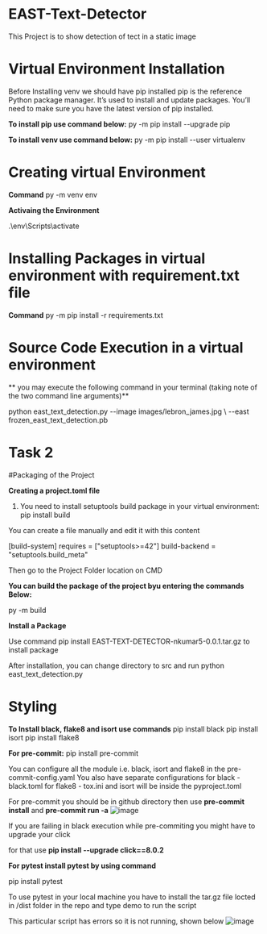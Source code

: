 # EAST-Text-Detector
This Project is to show detection of tect in a static image

# Virtual Environment Installation

Before Installing venv we should have  pip installed
pip is the reference Python package manager. It’s used to install and update packages. You’ll need to make sure you have the latest version of pip installed.

**To install pip use command below:**
py -m pip install --upgrade pip

**To install venv use command below:**
py -m pip install --user virtualenv

# Creating virtual Environment

**Command**
py -m venv env

**Activaing the Environment**

.\env\Scripts\activate

# Installing Packages in virtual environment with requirement.txt file

**Command**
py -m pip install -r requirements.txt

# Source Code Execution in a virtual environment

** you may execute the following command in your terminal (taking note of the two command line arguments)**

python east_text_detection.py --image images/lebron_james.jpg \ --east frozen_east_text_detection.pb

# Task 2

#Packaging of the Project

**Creating a project.toml file**
1. You need to install setuptools build package in your virtual environment:
pip install build

You can create a file manually and edit it with this content

[build-system]
requires = ["setuptools>=42"]
build-backend = "setuptools.build_meta"

Then go to the Project Folder location on CMD

**You can build the package of the project byu entering the commands Below:**

py -m build

**Install a Package**


Use command pip install EAST-TEXT-DETECTOR-nkumar5-0.0.1.tar.gz to install package

After installation, you can change directory to src and run python east_text_detection.py

# Styling

**To Install black, flake8 and isort use commands**
pip install black
pip install isort
pip install flake8

**For pre-commit:** pip install pre-commit


You can configure all the module i.e. black, isort and flake8 in the pre-commit-config.yaml
You also have separate configurations for black - black.toml
for flake8 - tox.ini
and isort will be inside the pyproject.toml


For pre-commit you should be in github directory
then use **pre-commit install** and **pre-commit run -a**
![image](https://user-images.githubusercontent.com/22669538/170728551-3b436d45-9902-4ea7-b63f-900bb6f65cc2.png)

If you are failing in black execution while pre-commiting you might have to upgrade your click

for that use **pip install --upgrade click==8.0.2**


**For pytest install pytest by using command**

pip install pytest

To use pytest in your local machine you have to install the tar.gz file locted in /dist folder in the repo
and type demo to run the script

This particular script has errors so it is not running, shown below
![image](https://user-images.githubusercontent.com/22669538/170729257-b0d09ee8-1668-4d80-9853-dc8bea529f37.png)




